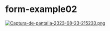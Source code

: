 # form-example02
[![Captura-de-pantalla-2023-08-23-215233.png](https://i.postimg.cc/wxnhgfYh/Captura-de-pantalla-2023-08-23-215233.png)](https://postimg.cc/fkj3vvLL)

